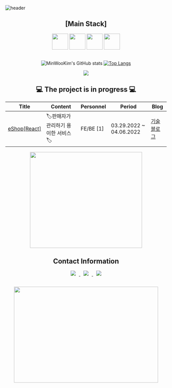 ![header](https://capsule-render.vercel.app/api?type=waving&color=auto&height=250&section=header&text=MinWooKim%21&fontSize=80)

<div align="center">
  <h2>[Main Stack]</h2>
  <image src="https://user-images.githubusercontent.com/70142090/147306269-6c1d89c6-ff9c-4755-8040-1c0a79de2673.png" height="50">
  <image src="https://user-images.githubusercontent.com/70142090/147306626-dec2339a-9dc3-45b4-959b-650d0237e437.png" height="50">
  <image src="https://user-images.githubusercontent.com/70142090/147307003-4c0bfa08-c916-4ca0-bbf1-65b90c577bb6.png" height="50">
    <image src="https://user-images.githubusercontent.com/70142090/147308068-10b6aa13-af97-4aed-b01e-c81e6d797fb0.png" height="50">
</div>
<br/>
<div align="center">
  
![MinWooKim's GitHub stats](https://github-readme-stats.vercel.app/api?username=CodingScript990&show_icons=true&theme=Gradient)
[![Top Langs](https://github-readme-stats.vercel.app/api/top-langs/?username=CodingScript990&layout=compact&hieght=100)](https://github.com/anuraghazra/github-readme-stats)
</div>
<div align="center"> 
  <a href="https://hits.seeyoufarm.com"><img src="https://hits.seeyoufarm.com/api/count/incr/badge.svg?url=https%3A%2F%2Fgithub.com%2FCodingScript990%2Fhit-counter&count_bg=%23D0EBE9&title_bg=%23BDBAE5&icon=github.svg&icon_color=%23F9E9E9&title=hits&edge_flat=false"/></a>
</div>
<div align="center">
  <h2> 💻 The project is in progress 💻 </h2>
</div>
<div align="center">
  <table>
    <thead>
      <tr>
        <th>Title</th>
        <th>Content</th>
        <th>Personnel</th>
        <th>Period</th>
        <th>Blog</th>
      </tr>
    </thead>
    <tbody>
      <tr>
        <td><a href="https://github.com/CodingScript990/eShop">eShop[React]</a></td>
        <td>🏷판매자가 관리하기 용이한 서비스🏷</td>
        <td>FE/BE [1]</td>
        <td>03.29.2022 ~ 04.06.2022</td>
        <td><a href="https://code-source.tistory.com/105">기술 블로그</a></td>
      </tr>
    </tbody>
  </table>
</div>

<p align="center"><img src="https://user-images.githubusercontent.com/70142090/142751583-905f3ab7-3902-491b-9609-cb8f3795248c.gif" width="350" height="300"></p>
<h2 align="center">Contact Information</h3>
<div align="center">
  <a href="mailto: a41787192@gmail.com">
    <img 
          src="http://img.shields.io/badge/-Gmail-FBFCFD?style=flat&logo=Gmail&link=https://a41787192@gmail.com"
          style="height : auto; margin-left : 10px; margin-right : 10px;"/>
  </a>
  <a href="https://www.instagram.com/webdev_km/">
      <img 
          src="http://img.shields.io/badge/-Instagram-EAD3F1?style=flat&logo=Instagram&link=https://www.instagram.com/webdev_km/"
          style="height : auto; margin-left : 10px; margin-right : 10px;"/>
  </a>
  <a href="https://code-source.tistory.com/">
      <img 
          src="http://img.shields.io/badge/-Tistory-F7DDEF?style=flat&logo=Tumblr&link=https://code-source.tistory.com/"
          style="height : auto; margin-left : 10px; margin-right : 10px;"/>
  </a>
</div>
<br/>
<div>
  <p align="center"><img src="https://user-images.githubusercontent.com/70142090/142751593-fdfa55e2-408e-4fde-a36c-307a12863ed1.gif" width="450" height="300"></p>    
</div>
 
